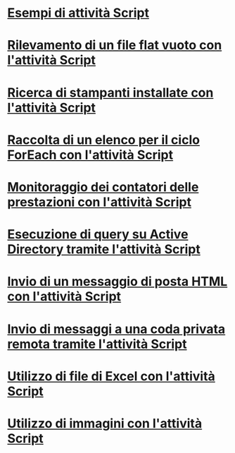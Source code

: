 # [Esempi di attività Script](script-task-examples.md)
# [Rilevamento di un file flat vuoto con l'attività Script](detecting-an-empty-flat-file-with-the-script-task.md)
# [Ricerca di stampanti installate con l'attività Script](finding-installed-printers-with-the-script-task.md)
# [Raccolta di un elenco per il ciclo ForEach con l'attività Script](gathering-a-list-for-the-foreach-loop-with-the-script-task.md)
# [Monitoraggio dei contatori delle prestazioni con l'attività Script](monitoring-performance-counters-with-the-script-task.md)
# [Esecuzione di query su Active Directory tramite l'attività Script](querying-the-active-directory-with-the-script-task.md)
# [Invio di un messaggio di posta HTML con l'attività Script](sending-an-html-mail-message-with-the-script-task.md)
# [Invio di messaggi a una coda privata remota tramite l'attività Script](sending-to-a-remote-private-message-queue-with-the-script-task.md)
# [Utilizzo di file di Excel con l'attività Script](working-with-excel-files-with-the-script-task.md)
# [Utilizzo di immagini con l'attività Script](working-with-images-with-the-script-task.md)
